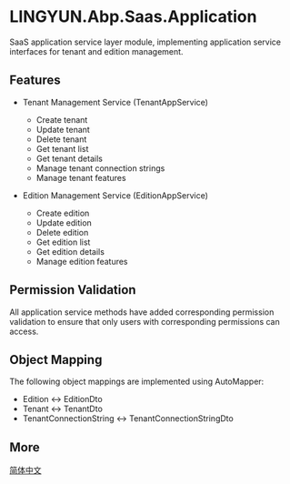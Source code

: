 # LINGYUN.Abp.Saas.Application

SaaS application service layer module, implementing application service interfaces for tenant and edition management.

## Features

* Tenant Management Service (TenantAppService)
  * Create tenant
  * Update tenant
  * Delete tenant
  * Get tenant list
  * Get tenant details
  * Manage tenant connection strings
  * Manage tenant features

* Edition Management Service (EditionAppService)
  * Create edition
  * Update edition
  * Delete edition
  * Get edition list
  * Get edition details
  * Manage edition features

## Permission Validation

All application service methods have added corresponding permission validation to ensure that only users with corresponding permissions can access.

## Object Mapping

The following object mappings are implemented using AutoMapper:
* Edition <-> EditionDto
* Tenant <-> TenantDto
* TenantConnectionString <-> TenantConnectionStringDto

## More

[简体中文](README.md)
